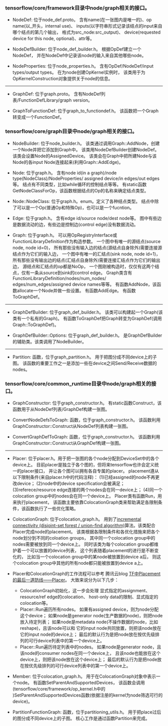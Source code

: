 ### tensorflow/core/framework目录中node/graph相关的接口。

- NodeDef: 位于node\_def.proto。
含有name(在一张图内是唯一的)、op name(以\_开头，internal use)、
inputs(以字符串形式记录该结点的input来自哪个结点的第几个输出，
格式为src\_node:src\_output)、
device(requested device for this node, optional)、attr等。

- NodeDefBuilder: 位于node\_def\_builder.h。
根据OpDef建立一个NodeDef，
并在NodeDef中记录该node的输入来自其他哪些node。

- NodeProperties: 位于node\_properties.h。
含有OpDef/NodeDef/input types/output types。
在为node创建OpKernel实例时，
该类用于为OpKernelConstruction对象提供关于node的信息。

---

- GraphDef: 位于graph.proto。
含有NodeDef列表/FunctionDefLibrary/graph version。

- GraphToFunctionDef: 位于graph\_to\_functiondef.h。
该函数把一个Graph转变成一个FunctionDef。

### tensorflow/core/graph目录中node/graph相关的接口。

- NodeBuilder: 位于node\_builder.h。
该类通过调用Graph::AddNode，创建一个Node并把它添加到Graph中。
该类用NodeDefBuilder创建NodeDef。
该类会设置Node的AssignedDevice。
该类会在Graph中把所建Node与该Node的各input Node连接起来(利用Graph::AddEdge)。

- Node: 位于graph.h。
含有node id(in a graph)/node type(NodeClass)/NodeProperties/
assigned device/in edges/out edges等。
结点有不同类型，比如while循环的控制结点等等。
有static函数GetNodeClassForOp，该函数根据结点的Op的名称来确定结点类型。

- Node::NodeClass: 位于graph.h。enum。定义了各种结点类型。
结点中除了可以是一个Op(普通Op和特殊Op)，也可以是一个fucntion。

- Edge: 位于graph.h。
含有edge id/source node/dest node等。
图中有些边是数据流动的边，有些边是控制边(control edge)没有数据流动。

- Graph: 位于graph.h。
可以用OpRegistryInterface或FunctionLibraryDefinition作为构造参数。
一个图中有唯一的源结点(source node, node id=0)，
所有那些没有输入边的结点(源结点自身除外)需要连接源结点作为它们的输入边，
一个图中有唯一的汇结点(sink node, node id=1)，
所有那些没有输出边的结点(汇结点自身除外)需要连接汇结点作为它们的输出边，
源结点和汇结点的op都是NoOp，
一个图刚被构造时，仅仅有这两个结点，仅有一条从source到sink的control edge。
Graph类含有FunctionLibraryDefinition/nodes/num\_nodes/
edges/num\_edges/assigned device names等等。
有函数AddNode，该函数allocate一个Node并做一些设置。
有函数AddEdge。
有函数ToGraphDef。

---

- GraphDefBuilder: 位于graph\_def\_builder.h。
该类可以构建起一个Graph(该类有一个私有的Graph)。
有函数ToGraphDef把Graph转变为GraphDef(调用Graph::ToGraphDef)。

- GraphDefBuilder::Options: 位于graph\_def\_builder.h。
是GraphDefBuilder的辅助类。该类调用了NodeBuilder。

---

- Partition: 函数，位于graph\_partition.h。
用于把图分成不同device上的子图。
该函数的重要工作之一是添加一些在device之间Send/Receive数据的nodes。

### tensorflow/core/common\_runtime目录中node/graph相关的接口。

- GraphConstructor: 位于graph\_constructor.h。
有static函数Construct，该函数用于从NodeDef列表/GraphDef构建一张图。

- ConvertNodeDefsToGraph: 函数，位于graph\_constructor.h。
该函数利用GraphConstructor::Construct从NodeDef列表构建一张图。

- ConvertGraphDefToGraph: 函数，位于graph\_constructor.h。
该函数利用GraphConstructor::Construct从GraphDef构建一张图。

---

- Placer: 位于placer.h。用于把一张图的各个node分配到DeviceSet中的各个device上。
目前placer是独立于各个图的，但将来tensorflow也许会定义统一的placer接口，
并让各个图可以拥有各自专属的placer。
placement遵从以下限制条件(来自placer.h中的代码注释)：
(1)已经assigned的node不再更改device；
(2)node中的device specification会被满足；
(3)referece/resource edge连接的两个nodes会在同一device上；
(4)同一个colocation group中的nodes会在同一个device上。
Placer类有函数Run，用来执行placement，
该函数主要依靠ColocationGraph类来帮助满足各限制条件，该函数执行了一些优化策略。

- ColocationGraph: 位于colocation\_graph.h。
用到了[incremental connectivity (disjoint-set forest / union-find algorithm)](
http://web.stanford.edu/class/archive/cs/cs166/cs166.1166/lectures/16/Small16.pdf
)算法。该类配合Placer完成node的placement。
该类根据各限制条件和各优化措施来把各个node划分到不同的coloation groups，
其中同一个colocation group中的nodes需要被放到同一个device上。
同时该类为每个colocation group都维护着一个可以放置的device列表，
这个列表随着placement的进行是不断变化的，
比如当一个colocation group中的某node被放置到device a后，
则这个colocation group中其他的所有node都只能被放置到device a上。

- Placer和ColocationGraph的工作流程可以参考
腾讯云blog [TF中Placement的最后一道防线——Placer](
https://cloud.tencent.com/developer/article/1685158)。
大致来说分为以下几步：
    * ColocationGraph初始化，这一步会处理
      显式指定的assignment、resource/ref edge的colocation、
      host-only data的限制、显式指定的colocation等。
    * Placer::Run遍历所有nodes。
      如果有assigned device，则为node分配这个device；
      如果node是generator node(生产数据的node)，则把node放入待定列表；
      如果node是metadata node(不操作数据的node，比如reshape)，且该node可以和
              它的input node共同放置，则把该node放在它的input node的device上；
      最后的默认行为是把node放在按优先级排列的可行device列表中的第一个device上。
    * Placer::Run遍历待定列表中的nodes。
      如果node是generator node，且该node的consumer nodes在同一个device上，
              且该node也能放在这个device上，则把该node放在这个device上；
      最后的默认行为是把node放在按优先级排列的可行device列表中的第一个device上。

- Member: 位于colocation\_graph.h。
用于在ColocationGraph对象中表示一个node。
有函数SetParentAndSupportedDevices，
该函数会调用(tensorflow/core/framework/op\_kernel.h中的
)SetParentAndSupportedDevices函数(依据注册的kernel为node筛选可行的device)。

- PartitionFunctionGraph: 函数，位于partitioning\_utils.h。
用于把place过后的图分成不同device上的子图。
核心工作是通过函数Partition来完成。
